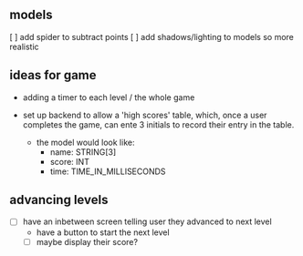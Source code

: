 ## models

[ ] add spider to subtract points
[ ] add shadows/lighting to models so more realistic

## ideas for game

- adding a timer to each level / the whole game

- set up backend to allow a 'high scores' table, which, once a user completes the game, can ente 3 initials to record their entry in the table.

  - the model would look like:
    - name: STRING[3]
    - score: INT
    - time: TIME_IN_MILLISECONDS

## advancing levels

- [ ] have an inbetween screen telling user they advanced to next level
  - have a button to start the next level
  - [ ] maybe display their score?
